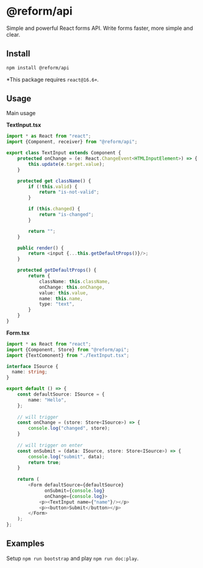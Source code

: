 # @reform/api

Simple and powerful React forms API.
Write forms faster, more simple and clear.
  
## Install

```bash
npm install @reform/api
```

*This package requires `react@16.6+`.

## Usage

Main usage

**TextInput.tsx**
```typescript jsx
import * as React from "react";
import {Component, receiver} from "@reform/api";

export class TextInput extends Component {
    protected onChange = (e: React.ChangeEvent<HTMLInputElement>) => {
        this.update(e.target.value);
    }

    protected get className() {
        if (!this.valid) {
            return "is-not-valid";
        }

        if (this.changed) {
            return "is-changed";
        }

        return "";
    }

    public render() {
        return <input {...this.getDefaultProps()}/>;
    }

    protected getDefaultProps() {
        return {
            className: this.className,
            onChange: this.onChange,
            value: this.value,
            name: this.name,
            type: "text",
        }
    }
}
```

**Form.tsx**

```typescript jsx
import * as React from "react";
import {Component, Store} from "@reform/api";
import {TextComonent} from "./TextInput.tsx";

interface ISource {
  name: string;
}

export default () => {
    const defaultSource: ISource = {
        name: "Hello",
    };
    
    // will trigger 
    const onChange = (store: Store<ISource>) => {
        console.log("changed", store);
    }
        
    // will trigger on enter
    const onSubmit = (data: ISource, store: Store<ISource>) => {
        console.log("submit", data);
        return true;
    }
    
    return (
        <Form defaultSource={defaultSource}
              onSubmit={console.log}
              onChange={console.log}>
            <p><TextInput name={"name"}/></p>
            <p><button>Submit</button></p>
        </Form>
    );
};
```

## Examples

Setup `npm run bootstrap` and play `npm run doc:play`.

